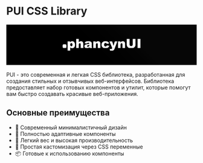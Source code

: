 # PUI CSS Library

![banner](./img-for-readme/banner.png)

PUI - это современная и легкая CSS библиотека, разработанная для создания стильных и отзывчивых веб-интерфейсов. Библиотека предоставляет набор готовых компонентов и утилит, которые помогут вам быстро создавать красивые веб-приложения.

## Основные преимущества

- 🎨 Современный минималистичный дизайн
- 📱 Полностью адаптивные компоненты
- 🚀 Легкий вес и высокая производительность
- 🔧 Простая кастомизация через CSS переменные
- 📦 Готовые к использованию компоненты

